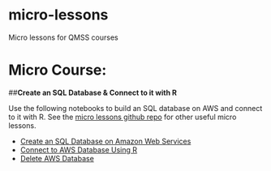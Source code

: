 # micro-lessons
Micro lessons for QMSS courses

# Micro Course:
##**Create an SQL Database & Connect to it with R**

Use the following notebooks to build an SQL database on AWS and connect to it with R. See the [micro lessons github repo](https://github.com/mikedparrott/micro-lessons) for other useful micro lessons.
- [Create an SQL Database on Amazon Web Services](https://github.com/mikedparrott/micro-lessons/blob/master/Create_an_SQL_Database_on_Amazon_Web_Services.ipynb)
- [Connect to AWS Database Using R](https://github.com/mikedparrott/micro-lessons/blob/master/Connect_to_AWS_Database_Using_R.ipynb)
- [Delete AWS Database](/notebooks/mlcc/intro_to_sparse_data_and_embeddings.ipynb)
